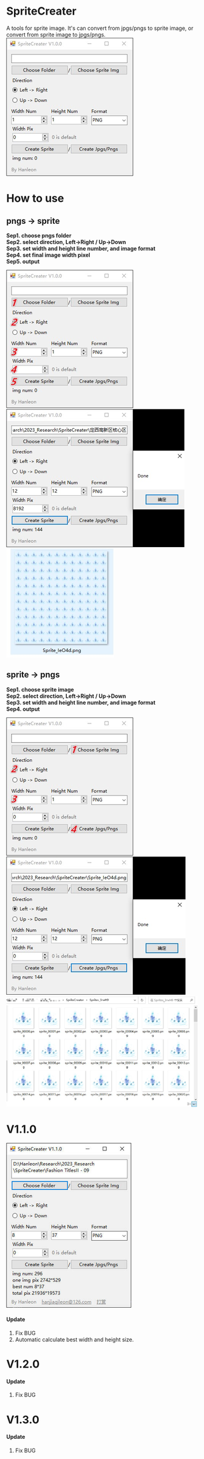 # SpriteCreater
A tools for sprite image.
It's can convert from jpgs/pngs to sprite image, or convert from sprite image to jpgs/pngs.
![image](https://github.com/Hanleon/SpriteCreater/blob/main/1.jpg)


# How to use
## pngs -> sprite  
__Sep1. choose pngs folder  
Sep2. select direction, Left->Right / Up->Down  
Sep3. set width and height line number, and image format  
Sep4. set final image width pixel  
Sep5. output__  
  
![image](https://github.com/Hanleon/SpriteCreater/blob/main/2.jpg)  
![image](https://github.com/Hanleon/SpriteCreater/blob/main/4.jpg)  
![image](https://github.com/Hanleon/SpriteCreater/blob/main/5.jpg)  

## sprite -> pngs   
__Sep1. choose sprite image  
Sep2. select direction, Left->Right / Up->Down  
Sep3. set width and height line number, and image format  
Sep4. output__  
  
![image](https://github.com/Hanleon/SpriteCreater/blob/main/3.jpg)  
![image](https://github.com/Hanleon/SpriteCreater/blob/main/6.jpg)  
![image](https://github.com/Hanleon/SpriteCreater/blob/main/7.jpg)  


# V1.1.0
![image](https://github.com/Hanleon/SpriteCreater/blob/main/8.jpg)  
#### Update
1. Fix BUG
2. Automatic calculate best width and height size.


# V1.2.0
#### Update
1. Fix BUG


# V1.3.0
#### Update
1. Fix BUG
